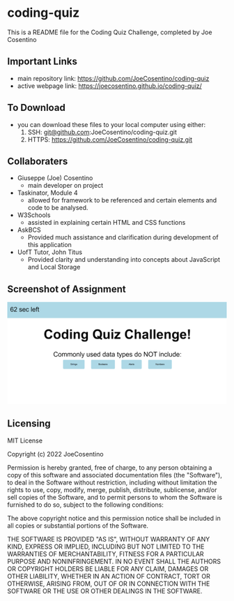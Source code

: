 # coding-quiz

This is a README file for the Coding Quiz Challenge, completed by Joe Cosentino
## Important Links

* main repository link: https://github.com/JoeCosentino/coding-quiz
* active webpage link: https://joecosentino.github.io/coding-quiz/

## To Download

* you can download these files to your local computer using either:
    1. SSH: git@github.com:JoeCosentino/coding-quiz.git
    2. HTTPS: https://github.com/JoeCosentino/coding-quiz.git

## Collaboraters

* Giuseppe (Joe) Cosentino
    - main developer on project
* Taskinator, Module 4
    - allowed for framework to be referenced and certain elements and code to be analysed.
* W3Schools
    - assisted in explaining certain HTML and CSS functions
* AskBCS
    - Provided much assistance and clarification during development of this application
* UofT Tutor, John Titus
    - Provided clarity and understanding into concepts about JavaScript and Local Storage

## Screenshot of Assignment

![image](./assets/images/coding-quiz-ss.PNG)

## Licensing

MIT License

Copyright (c) 2022 JoeCosentino

Permission is hereby granted, free of charge, to any person obtaining a copy
of this software and associated documentation files (the "Software"), to deal
in the Software without restriction, including without limitation the rights
to use, copy, modify, merge, publish, distribute, sublicense, and/or sell
copies of the Software, and to permit persons to whom the Software is
furnished to do so, subject to the following conditions:

The above copyright notice and this permission notice shall be included in all
copies or substantial portions of the Software.

THE SOFTWARE IS PROVIDED "AS IS", WITHOUT WARRANTY OF ANY KIND, EXPRESS OR
IMPLIED, INCLUDING BUT NOT LIMITED TO THE WARRANTIES OF MERCHANTABILITY,
FITNESS FOR A PARTICULAR PURPOSE AND NONINFRINGEMENT. IN NO EVENT SHALL THE
AUTHORS OR COPYRIGHT HOLDERS BE LIABLE FOR ANY CLAIM, DAMAGES OR OTHER
LIABILITY, WHETHER IN AN ACTION OF CONTRACT, TORT OR OTHERWISE, ARISING FROM,
OUT OF OR IN CONNECTION WITH THE SOFTWARE OR THE USE OR OTHER DEALINGS IN THE
SOFTWARE.

